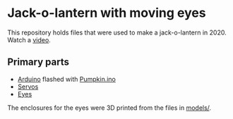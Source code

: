 # Jack-o-lantern with moving eyes

This repository holds files that were used to make a jack-o-lantern in 2020. Watch a [video](https://www.youtube.com/watch?v=TUHtwH0Z4Xc).

## Primary parts

- [Arduino](https://www.amazon.com/gp/product/B01EWOE0UU/ref=ppx_yo_dt_b_asin_title_o08_s00?ie=UTF8&psc=1) flashed with [Pumpkin.ino](Pumpkin/Pumpkin.ino)
- [Servos](https://www.amazon.com/gp/product/B07L2SF3R4/ref=ppx_yo_dt_b_asin_title_o08_s00?ie=UTF8&psc=1)
- [Eyes](https://www.amazon.com/gp/product/B07VCLN25C/ref=ppx_yo_dt_b_asin_title_o08_s00?ie=UTF8&psc=1)

The enclosures for the eyes were 3D printed from the files in [models/](models/).
